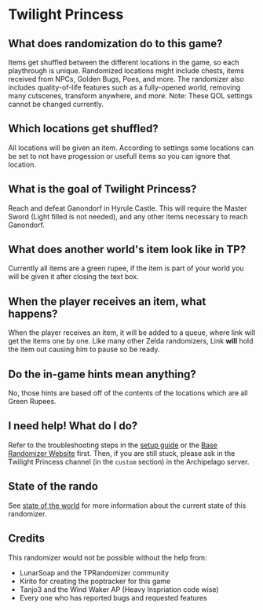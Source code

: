 # Twilight Princess

## What does randomization do to this game?

Items get shuffled between the different locations in the game, so each playthrough is unique. Randomized locations might include chests, items received from NPCs, Golden Bugs, Poes, and more. The randomizer also includes quality-of-life features such as a fully-opened world, removing many cutscenes, transform anywhere, and more. Note: These QOL settings cannot be changed currently.

## Which locations get shuffled?

All locations will be given an item. According to settings some locations can be set to not have progession or usefull items so you can ignore that location.

## What is the goal of Twilight Princess?

Reach and defeat Ganondorf in Hyrule Castle. This will require the Master Sword (Light filled is not needed), and any other items necessary to reach Ganondorf.

## What does another world's item look like in TP?

Currently all items are a green rupee, if the item is part of your world you will be given it after closing the text box.

## When the player receives an item, what happens?

When the player receives an item, it will be added to a queue, where link will get the items one by one. Like many other Zelda randomizers, Link **will** hold the item out causing him to pause so be ready.

## Do the in-game hints mean anything?

No, those hints are based off of the contents of the locations which are all Green Rupees.

## I need help! What do I do?

Refer to the troubleshooting steps in the [setup guide](https://github.com/WritingHusky/Twilight_Princess_apworld/blob/main/docs/setup_en.md) or the [Base Randomizer Website](https://tprandomizer.com/) first. Then, if you are still stuck, please ask in the Twilight Princess channel (in the `custom` section) in the Archipelago server.

## State of the rando

See [state of the world](https://github.com/WritingHusky/Twilight_Princess_apworld/blob/main/docs/CurrentState.md) for more information about the current state of this randomizer.

## Credits

This randomizer would not be possible without the help from:

- LunarSoap and the TPRandomizer community
- Kirito for creating the poptracker for this game
- Tanjo3 and the Wind Waker AP (Heavy Inspriation code wise)
- Every one who has reported bugs and requested features
